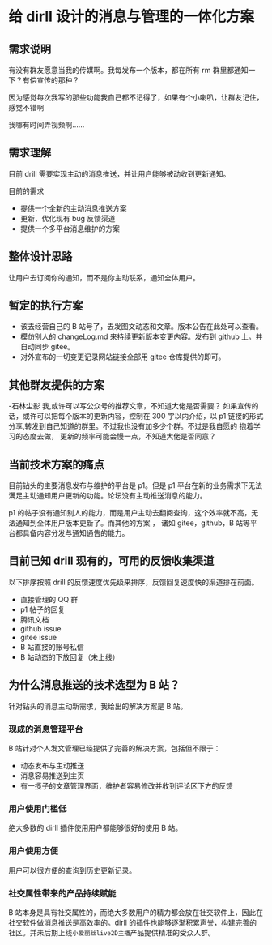 # 给 dirll 设计的消息与管理的一体化方案

## 需求说明

有没有群友愿意当我的传媒啊。我每发布一个版本，都在所有 rm 群里都通知一下？有偿宣传的那种？

因为感觉每次我写的那些功能我自己都不记得了，如果有个小喇叭，让群友记住，感觉不错啊

我哪有时间弄视频啊……

## 需求理解

目前 drill 需要实现主动的消息推送，并让用户能够被动收到更新通知。

目前的需求

- 提供一个全新的主动消息推送方案
- 更新，优化现有 bug 反馈渠道
- 提供一个多平台消息维护的方案

## 整体设计思路

让用户去订阅你的通知，而不是你主动联系，通知全体用户。

## 暂定的执行方案

- 该去经营自己的 B 站号了，去发图文动态和文章。版本公告在此处可以查看。
- 模仿别人的 changeLog.md 来持续更新版本变更内容。发布到 github 上。并自动同步 gitee。
- 对外宣布的一切变更记录网站链接全部用 gitee 仓库提供的即可。

## 其他群友提供的方案

-石林尘影
我,或许可以写公众号的推荐文章，不知道大佬是否需要？ 如果宣传的话，或许可以把每个版本的更新内容，控制在 300 字以内介绍，以 p1 链接的形式分享,转发到自己知道的群里。不过我也没有加多少个群。不过是我自愿的 抱着学习的态度去做， 更新的频率可能会慢一点，不知道大佬是否同意？

## 当前技术方案的痛点

目前钻头的主要消息发布与维护的平台是 p1。但是 p1 平台在新的业务需求下无法满足主动通知用户更新的功能。论坛没有主动推送消息的能力。

p1 的帖子没有通知别人的能力，而是用户主动去翻阅查询，这个效率就不高，无法通知到全体用户版本更新了。而其他的方案 ， 诸如 gitee，github，B 站等平台都具备内容分发与通知通告的能力。

## 目前已知 drill 现有的，可用的反馈收集渠道

以下排序按照 drill 的反馈速度优先级来排序，反馈回复速度快的渠道排在前面。

- 直接管理的 QQ 群
- p1 帖子的回复
- 腾讯文档
- github issue
- gitee issue
- B 站直接的账号私信
- B 站动态的下放回复（未上线）

## 为什么消息推送的技术选型为 B 站？

针对钻头的消息主动新需求，我给出的解决方案是 B 站。

### 现成的消息管理平台

B 站针对个人发文管理已经提供了完善的解决方案，包括但不限于：

- 动态发布与主动推送
- 消息容易推送到主页
- 有一揽子的文章管理界面，维护者容易修改并收到评论区下方的反馈

### 用户使用门槛低

绝大多数的 dirll 插件使用用户都能够很好的使用 B 站。

### 用户使用方便

用户可以很方便的查询到历史更新记录。

### 社交属性带来的产品持续赋能

B 站本身是具有社交属性的，而绝大多数用户的精力都会放在社交软件上，因此在社交软件做消息推送是高效率的。dirll 的插件也能够逐渐积累声誉，构建完善的社区。并未后期上线`小爱丽丝live2D主播`产品提供精准的受众人群。
